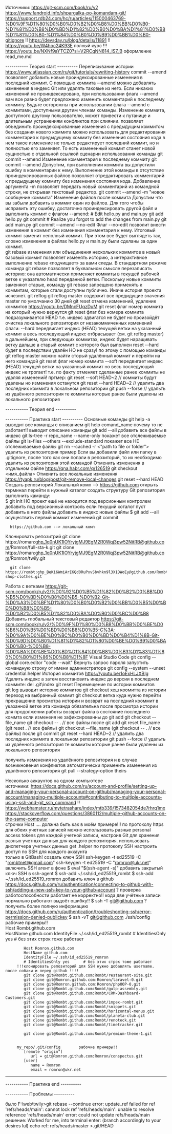 Источники:
   https://git-scm.com/book/ru/v2
   https://www.fandroid.info/shpargalka-po-komandam-git/
   https://support.rdb24.com/hc/ru/articles/115000463769-%D0%9F%D1%80%D0%B0%D0%B2%D0%B8%D0%BB%D0%B0-%D1%81%D0%B8%D0%BD%D1%82%D0%B0%D0%BA%D1%81%D0%B8%D1%81%D0%B0-%D1%84%D0%B0%D0%B9%D0%BB%D0%B0-gitignore
   !! https://devsday.ru/blog/details/11891
   !! https://youtu.be/W4hoc24K93E   полный курс !!!
   https://youtu.be/NXNf9aYTCZ0?si=V2RCqNN814_lS7_B    оформление read_me.md


----------- Теория start  ----------
Переписывание истории      https://www.atlassian.com/ru/git/tutorials/rewriting-history
   commit --amend    позволяет добавить новые проиндексированные изменения в последний коммит. 
         С помощью коммита --amend можно добавлять изменения в индекс Git или удалять таковые из него. 
         Если никаких изменений не проиндексировано, при использовании флага --amend вам все равно будет предложено изменить комментарий к последнему коммиту. 
         Будьте осторожны при использовании флага --amend с коммитами, доступными другим членам команды. 
         Изменение коммита, доступного другому пользователю, может привести к путанице и длительным устранениям конфликтов при слиянии. 
         позволяет объединить проиндексированные изменения с предыдущим коммитом без создания нового коммита
         можно использовать для редактирования комментария к предыдущему коммиту без изменения состояния кода в нем
         такое изменение не только редактирует последний коммит, но и полностью его заменяет. То есть измененный коммит станет новой сущностью с отдельной ссылкой
      сценарии использования команды git commit --amend
         Изменение комментария к последнему коммиту
            git commit --amend
               Допустим, при выполнении коммита вы допустили ошибку в комментарии к нему. 
               Выполнение этой команды в отсутствие проиндексированных файлов позволяет отредактировать комментарий к предыдущему коммиту без изменения состояния кода.
               Добавление аргумента -m позволяет передать новый комментарий из командной строки, не открывая текстовый редактор.
                  git commit --amend -m "новое сообщение коммита"
         Изменение файлов после коммита
            Допустим что вы забыли добавить в коммит один из файлов. 
               Для того чтобы исправить эту ошибку, достаточно проиндексировать другой файл и выполнить коммит с флагом --amend:
                  # Edit hello.py and main.py
                     git add hello.py
                     git commit 
                     # Realize you forgot to add the changes from main.py 
                     git add main.py 
                     git commit --amend --no-edit 
               Флаг --no-edit позволит внести изменения в коммит без изменения комментария к нему. 
               Итоговый коммит заменит неполный коммит. 
               При этом все будет выглядеть так, словно изменения в файлах hello.py и main.py были сделаны за один коммит.             
   git rebase  изменения или объединения нескольких коммитов в новый базовый коммит
      позволяет изменять историю, а интерактивное выполнение rebase «подчищает» за вами следы. 
      В стандартном режиме команда git rebase позволяет в буквальном смысле перезаписать историю: 
         она автоматически применяет коммиты в текущей рабочей ветке к указателю head переданной ветки.
         Поскольку новые коммиты заменяют старые, команду git rebase запрещено применять к коммитам, которые стали доступны публично. Иначе история проекта исчезнет.
   git reflog
      git reflog master
         содержит все предидущие значения master по умолчанию 30 дней
   git reset   отмена изменений, удаление коммитов       https://youtu.be/DMncFUqzDuM
      git reset  флаг  номер коммита на который нужно вернутся
      git reset  флаг  без номера коммита подразумивается HEAD т.е. индекс здвигатся не будет но произойдёт очистка локального репозитория от незакоммиченных изменений
         флаги:
            --hard передвигает индекс (HEAD) текущей ветки на указанный коммит а весь последующий индекс отбрасывает (см. git reflog master)
               в дальнейшем, при следующих коммитах, индекс будет наращивать ветку дальше 
               а старый коммит с которого был выполнен reset --hard будет в последствии удалён НО не сразу!
               по этому с помощью команды git reflog master можно найти сторый удалённый коммит и перейти на него командой git reset  флаг  номер коммита
            --soft  передвигает индекс (HEAD) текущей ветки на указанный коммит но весь последующий индекс не трогает! 
               т.е. по факту отменяет сделанные ранее коммиты не удаляя изменений!
         пртмер:
            git reset --soft HEAD~2       // коммиты будут удалены но изменения останутся
            git reset --hard HEAD~2          // удалить два последних коммита в локальном репозитории
            git push --forse     // удальть из удаённого репозитория те коммиты которые ранее были удалены из локального репозитория               

----------- Теория end  ----------

----------- Практика start  ----------
   Основные команды
      git help -a
         выводит все команды с описанием
      git help comand_name    почему то не работает!!
         выводит описание команды
      git add --all
         добавить все файлы в индекс
      git ls-tree -r repo_name --name-only
         покажет все отслеживаемые файлы 
      git ls-files --others --exclude-standard
         покажет все НЕ отслеживаемые файлы 
      git rm --cached -r <"path to file or folder">
         удалить из репозитория 
            пример
               Если вы добавили файл или папку в .gitignore, после того как они попали в репозиторий, 
               то их необходимо удалить из репозитория этой командой
   Отменить изменения в отдельном файле      https://qna.habr.com/q/126519
      git checkout <имя_файла>
   Отменить все локальные изменения     https://tyapk.ru/blog/post/git-remove-local-changes
      git reset --hard HEAD
   Создать репозиторий
      Локальный комп --> https://github.com
         открыть терминал
         перейти в нужный каталог
         создать структуру Git репозитория
            выполнить каманду:  
               $ git init
            НО проект ещё не находится под версионным контролем
         добавить под версионный контроль
            если текущий коталог пуст
               добавить в него файлы
            добавить в индекс новые файлы
               $ git add --all
            осуществить первый коммит изменений
               git commit

      https://github.com --> локальный комп
   Клонировать репозитрий 
      git clone https://roman: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@github.com/Romron/full-sta-k.git
      git clone https://roman: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@github.com/Romron/twily.git

      git clone https://rombt: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@github.com/Rombt/e-shop-clothes.git
   Работа с ветками
      https://git-scm.com/book/ru/v2/%D0%92%D0%B5%D1%82%D0%B2%D0%BB%D0%B5%D0%BD%D0%B8%D0%B5-%D0%B2-Git-%D0%A3%D0%BF%D1%80%D0%B0%D0%B2%D0%BB%D0%B5%D0%BD%D0%B8%D0%B5-%D0%B2%D0%B5%D1%82%D0%BA%D0%B0%D0%BC%D0%B8
   Добавить глобальный текстовый редактор         https://git-scm.com/book/ru/v2/%D0%9F%D1%80%D0%B8%D0%BB%D0%BE%D0%B6%D0%B5%D0%BD%D0%B8%D0%B5-C%3A-%D0%9A%D0%BE%D0%BC%D0%B0%D0%BD%D0%B4%D1%8B-Git-%D0%9D%D0%B0%D1%81%D1%82%D1%80%D0%BE%D0%B9%D0%BA%D0%B0-%D0%B8-%D0%BA%D0%BE%D0%BD%D1%84%D0%B8%D0%B3%D1%83%D1%80%D0%B0%D1%86%D0%B8%D1%8F
      Visual Studio Code         git config --global core.editor "code --wait"
   Вернуть запрос пароля
      запустить командную строку от имени администратора
      git config --system --unset credential.helper
   История коммитов        https://youtu.be/1oExHLJXBIg
   Удалить индекс а затем восстановить индекс до версии в последнем коммите:
      del .git\index
      git reset
   Перемещение по истории коммитов  
      git log
         выводит историю коммитов
      git checkout хеш коомитта из истории
         переход на выбранный коммит
      git checkout ветка куда нужно перейти       
         прекращение просмотра истории и возврат на последний кооммит в указанной ветке
         эта команда обязательна после просмотра истории для продолжении работы
   возврат файла в состояние последнего коммта
      если изменеия не зафиксированны до git add 
         git checkout --file_name
         git checkout -- .    // все файлы
      после git add
         git reset file_name     (git reset .    // все файлы)
            git checkout --file_name      (git checkout -- .    // все файлы)
      после git commit
         git reset --hard HEAD~2          // удалить два последних коммита в локальном репозитории
         git push --force     // удальть из удаённого репозитория те коммиты которые ранее были удалены из локального репозитория

   получить изменения из удалённого репозитория и в случае возникновения конфликтов автоматически применить изменения из удалённого репозитория
      git pull --strategy-option theirs


   Несколько аккаунтов на одном компьютере  
      источники:
         https://docs.github.com/ru/account-and-profile/setting-up-and-managing-your-personal-account-on-github/managing-your-personal-account/managing-multiple-accounts#contributing-to-multiple-accounts-using-ssh-and-git_ssh_command
         !! https://webhamster.ru/mytetrashare/index/mtb339/1573482054de7rhrq1mx
         https://stackoverflow.com/questions/3860112/multiple-github-accounts-on-the-same-computer       
            строчки Host .... должна быть как в моём примере!!!
      по протоколу https для обеих учетных записей
         можно использовать разные personal access tokens для каждой учетной записи, 
         настроив Git для хранения разных учетных данных для каждого репозитория.
         использовать диспетчера учетных данных  get .helper
      по протоколу SSH
         настроить доступ по SSH для каждого аккаунта    
            только в GitBash!
               создать ключ SSH
                  ssh-keygen -t ed25519 -C "rombtnet@gmail.com"
                  ssh-keygen -t ed25519 -C "romron@ukr.net"
               включить SSH агент в фоне
                  $ eval "$(ssh-agent -s)"
               добавить закрытый ключ SSH в ssh-agent
                  $ ssh-add ~/.ssh/id_ed25519_rombt
                  $ ssh-add ~/.ssh/id_ed25519_romron
               добавить ключ в github     https://docs.github.com/ru/authentication/connecting-to-github-with-ssh/adding-a-new-ssh-key-to-your-github-account
               ? проверка работоспособности    работает не корректно!! кода две учётные записи нормально работают выдоёт ошибку!! 
                  $ ssh -T git@github.com
               ? получить более полную информацию    https://docs.github.com/ru/authentication/troubleshooting-ssh/error-permission-denied-publickey
                  $ ssh -vT git@github.com
         ./ssh/config         рабочие примеры!!         
            Host Rombt.github.com      
            HostName github.com
            IdentityFile ~/.ssh/id_ed25519_rombt 
            # IdentitiesOnly yes      # без этих строк тоже работает

            Host Romron.github.com
            HostName github.com 
            IdentityFile ~/.ssh/id_ed25519_romron
            # IdentitiesOnly yes      # без этих строк тоже работает
         !!!клонировать репозиторий для SSH нужно добавлять username. после собаки и перед github !!!!
            git clone git@Rombt.github.com:Rombt/restaurant-site.git
            git clone git@Romron.github.com:Romron/laravel-0.git
            git clone git@Romron.github.com:Romron/phpOOP-0.git
            git clone git@Rombt.github.com:Rombt/gulp-assembly.git
            git clone git@Rombt.github.com:Rombt/CRM-Dashboard-Customers.git
            git clone git@Rombt.github.com:Rombt/impex-rombt.git              
            git clone git@Rombt.github.com:Rombt/snippets.git
            git clone git@Rombt.github.com:Rombt/horizontal-menus.git
            git clone git@Rombt.github.com:Rombt/planeta-club.git
            git clone git@Rombt.github.com:Rombt/renoteck.git
            git clone git@Rombt.github.com:Rombt/timetracker.git

            git clone git@Rombt.github.com:Rombt/premium-theme-1.git

                      
         my_repo/.git/config        рабочие примеры!!        
            [remote "origin"]
               url = git@Romron.github.com:Romron/conspectus.git
            [user]
               name = Romron
               email = romron@ukr.net

---



----------- Практика end  ----------


----------- Проблемы  ----------


было
   F:\web\twily>git rebase --continue
   error: update_ref failed for ref 'refs/heads/main': cannot lock ref 'refs/heads/main': unable to resolve reference 'refs/heads/main'
   error: could not update refs/heads/main
решение:
   Worked for me, into terminal enter: (branch accordingly to your desires lul)
      echo ref: refs/heads/master >.git/HEAD



      